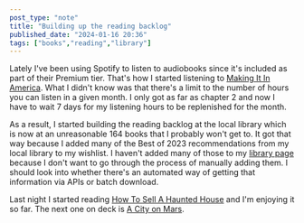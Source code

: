 ```yaml
---
post_type: "note" 
title: "Building up the reading backlog"
published_date: "2024-01-16 20:36"
tags: ["books","reading","library"]
---
```


Lately I've been using Spotify to listen to audiobooks since it's included as part of their Premium tier. That's how I started listening to [Making It In America](/reviews/making-it-in-america). What I didn't know was that there's a limit to the number of hours you can listen in a given month. I only got as far as chapter 2 and now I have to wait 7 days for my listening hours to be replenished for the month. 

As a result, I started building the reading backlog at the local library which is now at an unreasonable 164 books that I probably won't get to. It got that way because I added many of the Best of 2023 recommendations from my local library to my wishlist. I haven't added many of those to my [library page](/library) because I don't want to go through the process of manually adding them. I should look into whether there's an automated way of getting that information via APIs or batch download.

Last night I started reading [How To Sell A Haunted House](/reviews/how-to-sell-a-haunted-house) and I'm enjoying it so far. The next one on deck is [A City on Mars](/reviews/a-city-on-mars).